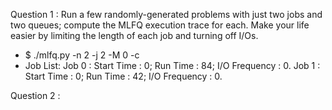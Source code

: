 Question 1 : Run a few randomly-generated problems with just two jobs and two queues; compute the MLFQ execution trace for each. Make your life easier by limiting the length of each job and turning off I/Os.
- $ ./mlfq.py -n 2 -j 2 -M 0 -c
- Job List:
Job 0 : Start Time : 0; Run Time : 84; I/O Frequency : 0. 
Job 1 : Start Time : 0; Run Time : 42; I/O Frequency : 0.

Question 2 : 
